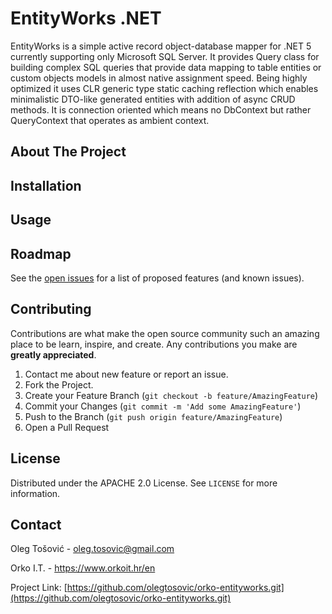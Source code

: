 
<!-- PROJECT TITLE AND BASIC DESCRIPTION -->
# EntityWorks .NET

EntityWorks is a simple active record object-database mapper for .NET 5 currently supporting only Microsoft SQL Server. It provides Query class for building complex SQL queries that provide data mapping to table entities or custom objects models in almost native assignment speed. Being highly optimized it uses CLR generic type static caching reflection which enables minimalistic DTO-like generated entities with addition of async CRUD methods. It is connection oriented which means no DbContext but rather QueryContext that operates as ambient context.

<!-- ABOUT THE PROJECT -->
## About The Project

<!-- INSTALATION -->
## Installation

<!-- USAGE -->
## Usage

<!-- ROADMAP -->
## Roadmap

See the [open issues](https://github.com/othneildrew/Best-README-Template/issues) for a list of proposed features (and known issues).

<!-- CONTRIBUTING -->
## Contributing

Contributions are what make the open source community such an amazing place to be learn, inspire, and create. Any contributions you make are **greatly appreciated**.

1. Contact me about new feature or report an issue.
2. Fork the Project.
3. Create your Feature Branch (`git checkout -b feature/AmazingFeature`)
4. Commit your Changes (`git commit -m 'Add some AmazingFeature'`)
5. Push to the Branch (`git push origin feature/AmazingFeature`)
6. Open a Pull Request

<!-- LICENSE -->
## License

Distributed under the APACHE 2.0 License. See `LICENSE` for more information.

<!-- CONTACT -->
## Contact

Oleg Tošović - oleg.tosovic@gmail.com

Orko I.T. - https://www.orkoit.hr/en

Project Link: [https://github.com/olegtosovic/orko-entityworks.git](https://github.com/olegtosovic/orko-entityworks.git)


